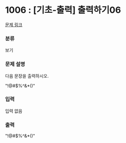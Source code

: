 # 1006 : [기초-출력] 출력하기06

[문제 링크](https://www.codeup.kr/problem.php?id=1006)

### 분류

보기

### 문제 설명

<p>다음 문장을 출력하시오.</p>
<p>"!@#$%^&*()"</p>

### 입력

<p>입력 없음</p>

### 출력

<p>"!@#$%^&*()"</p>

